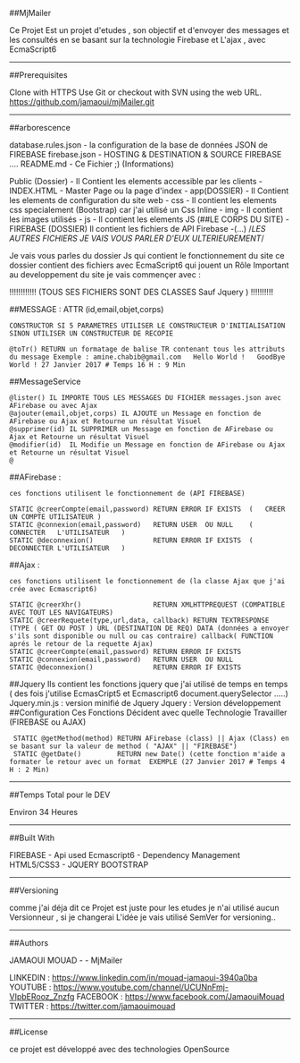 ##MjMailer
    
Ce Projet Est un projet d'etudes , son objectif et d'envoyer des messages et les consultés en se basant sur la technologie Firebase et L'ajax , avec EcmaScript6
    

---------------------------------------------------------------------------------------------------------------------------------------------------------


##Prerequisites

Clone with HTTPS 
Use Git or checkout with SVN using the web URL.
https://github.com/jamaoui/mjMailer.git

    
---------------------------------------------------------------------------------------------------------------------------------------------------------


##arborescence
    
database.rules.json  - la configuration de la base de données JSON de FIREBASE
firebase.json        - HOSTING & DESTINATION & SOURCE FIREBASE ....
README.md            - Ce Fichier ;) (Informations)


Public (Dossier)     - Il Contient les elements accessible par les clients 
    - INDEX.HTML     - Master Page ou la page d'index
    - app(DOSSIER)   - Il Contient les elements de configuration du site web
            - css    - Il contient les elements css specialement (Bootstrap) car j'ai utilisé un Css Inline 
            - img    - Il contient les images utilisés
            - js     - Il contient les elements JS  (##LE CORPS DU SITE)
                     -FIREBASE (DOSSIER) Il contient les fichiers de API Firebase
                     -(...) /*LES AUTRES FICHIERS JE VAIS VOUS PARLER D'EUX ULTERIEUREMENT*/
                
Je vais vous parles du dossier Js qui contient le fonctionnement du site ce dossier contient des fichiers avec EcmaScript6 qui jouent un Rôle 
Important au developpement du site  je vais commençer avec : 

!!!!!!!!!!!! (TOUS SES FICHIERS SONT DES CLASSES Sauf Jquery ) !!!!!!!!!!

##MESSAGE   :
    ATTR (id,email,objet,corps)

    CONSTRUCTOR SI 5 PARAMETRES UTILISER LE CONSTRUCTEUR D'INITIALISATION SINON UTILISER UN CONSTRUCTEUR DE RECOPIE

    @toTr() RETURN un formatage de balise TR contenant tous les attributs du message Exemple : amine.chabib@gmail.com	Hello World !	GoodBye World !	27 Janvier 2017 # Temps 16 H : 9 Min

##MessageService

    @lister() IL IMPORTE TOUS LES MESSAGES DU FICHIER messages.json avec AFirebase ou avec Ajax
    @ajouter(email,objet,corps) IL AJOUTE un Message en fonction de AFirebase ou Ajax et Retourne un résultat Visuel
    @supprimer(id) IL SUPPRIMER un Message en fonction de AFirebase ou Ajax et Retourne un résultat Visuel
    @modifier(id)  IL Modifie un Message en fonction de AFirebase ou Ajax et Retourne un résultat Visuel
    @
  
##AFirebase :
    
    ces fonctions utilisent le fonctionnement de (API FIREBASE) 

    STATIC @creerCompte(email,password) RETURN ERROR IF EXISTS  (   CREER UN COMPTE UTILISATEUR )
    STATIC @connexion(email,password)   RETURN USER  OU NULL    (   CONNECTER   L'UTILISATEUR   )
    STATIC @deconnexion()               RETURN ERROR IF EXISTS  (   DECONNECTER L'UTILISATEUR   )
##Ajax      :

    ces fonctions utilisent le fonctionnement de (la classe Ajax que j'ai crée avec Ecmascript6)
 
    STATIC @creerXhr()                  RETURN XMLHTTPREQUEST (COMPATIBLE AVEC TOUT LES NAVIGATEURS)
    STATIC @creerRequete(type,url,data, callback) RETURN TEXTRESPONSE (TYPE ( GET OU POST ) URL (DESTINATION DE REQ) DATA (données a envoyer s'ils sont disponible ou null ou cas contraire) callback( FUNCTION aprés le retour de la requette Ajax)
    STATIC @creerCompte(email,password) RETURN ERROR IF EXISTS
    STATIC @connexion(email,password)   RETURN USER  OU NULL
    STATIC @deconnexion()               RETURN ERROR IF EXISTS
##Jquery
    Ils contient les fonctions jquery que j'ai utilisé de temps en temps ( des fois j'utilise EcmasCript5 et Ecmascript6 document.querySelector .....)
    Jquery.min.js : version minifié de Jquery
    Jquery        : Version développement
##Configuration
    Ces Fonctions Décident avec quelle Technologie Travailler (FIREBASE ou AJAX)
    
     STATIC @getMethod(method) RETURN AFirebase (class) || Ajax (Class) en se basant sur la valeur de method ( "AJAX" || "FIREBASE")
     STATIC @getDate()         RETURN new Date() (cette fonction m'aide a formater le retour avec un format  EXEMPLE (27 Janvier 2017 # Temps 4 H : 2 Min)
    

---------------------------------------------------------------------------------------------------------------------------------------------------------


##Temps Total pour le DEV

Environ 34 Heures
    

---------------------------------------------------------------------------------------------------------------------------------------------------------


##Built With

FIREBASE - Api used
Ecmascript6 - Dependency Management
HTML5/CSS3 - 
JQUERY
BOOTSTRAP
    

---------------------------------------------------------------------------------------------------------------------------------------------------------


##Versioning


comme j'ai déja dit ce Projet est juste pour les etudes je n'ai utilisé aucun Versionneur , si je changerai L'idée je vais utilisé SemVer for versioning..
    

---------------------------------------------------------------------------------------------------------------------------------------------------------


##Authors

JAMAOUI MOUAD  -  - MjMailer

LINKEDIN : https://www.linkedin.com/in/mouad-jamaoui-3940a0ba
YOUTUBE  : https://www.youtube.com/channel/UCUNnFmj-VIpbERooz_Znzfg
FACEBOOK : https://www.facebook.com/JamaouiMouad
TWITTER  : https://twitter.com/jamaouimouad

    

---------------------------------------------------------------------------------------------------------------------------------------------------------


##License

ce projet est développé avec des technologies OpenSource 

